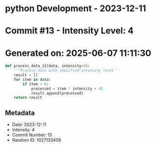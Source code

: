 ﻿# python Development - 2023-12-11
# Commit #13 - Intensity Level: 4
# Generated on: 2025-06-07 11:11:30
```python
def process_data_13(data, intensity=4):
    '''Process data with specified intensity level'''
    result = []
    for item in data:
        if item > 0:
            processed = item * intensity + 42
            result.append(processed)
    return result
```
## Metadata
- Date: 2023-12-11
- Intensity: 4
- Commit Number: 13
- Random ID: 1027133459
